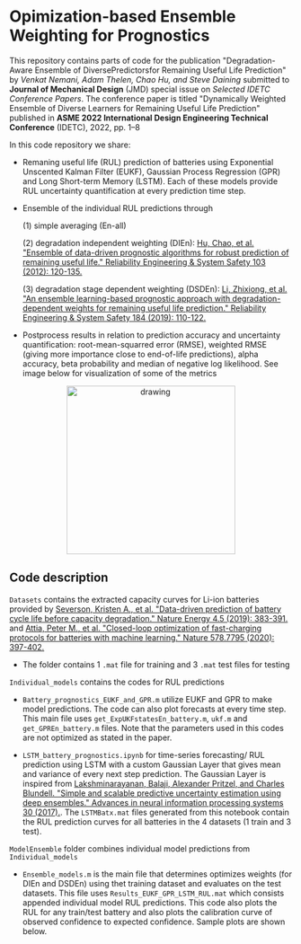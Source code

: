 # Opimization-based Ensemble Weighting for Prognostics

This repository contains parts of code for the publication "Degradation-Aware Ensemble of DiversePredictorsfor Remaining Useful Life Prediction" by _Venkat Nemani, Adam Thelen, Chao Hu, and Steve Daining_ submitted to **Journal of Mechanical Design** (JMD) special issue on _Selected IDETC Conference Papers_. The conference paper is titled "Dynamically Weighted Ensemble of Diverse Learners for Remaining Useful Life Prediction" published in **ASME 2022 International Design Engineering Technical Conference** (IDETC), 2022, pp. 1–8

In this code repository we share:
- Remaning useful life (RUL) prediction of batteries using Exponential Unscented Kalman Filter (EUKF), Gaussian Process Regression (GPR) and Long Short-term Memory (LSTM). Each of these models provide RUL uncertainty quantification at every prediction time step. 
- Ensemble of the individual RUL predictions through 

    (1) simple averaging (En-all)
    
    (2) degradation independent weighting (DIEn): [Hu, Chao, et al. "Ensemble of data-driven prognostic algorithms for robust prediction of remaining useful life." Reliability Engineering & System Safety 103 (2012): 120-135.](https://doi.org/10.1016/j.ress.2012.03.008)
    
    (3) degradation stage dependent weighting (DSDEn): [Li, Zhixiong, et al. "An ensemble learning-based prognostic approach with degradation-dependent weights for remaining useful life prediction." Reliability Engineering & System Safety 184 (2019): 110-122.](https://doi.org/10.1016/j.ress.2017.12.016)
    
- Postprocess results in relation to prediction accuracy and uncertainty quantification: root-mean-squarred error (RMSE), weighted RMSE (giving more importance close to end-of-life predictions), alpha accuracy, beta probability and median of negative log likelihood. See image below for visualization of some of the metrics
<p align="center">
<img src="https://user-images.githubusercontent.com/94071944/188748621-f7d73cef-9962-4edc-bf5d-cadb178b3d77.png" alt="drawing" width="300"/>
</p>

## Code description

`Datasets` contains the extracted capacity curves for Li-ion batteries provided by [Severson, Kristen A., et al. "Data-driven prediction of battery cycle life before capacity degradation." Nature Energy 4.5 (2019): 383-391.](https://doi.org/10.1038/s41560-019-0356-8) and [Attia, Peter M., et al. "Closed-loop optimization of fast-charging protocols for batteries with machine learning." Nature 578.7795 (2020): 397-402.](https://doi.org/10.1038/s41586-020-1994-5)
- The folder contains 1 `.mat` file for training and 3 `.mat` test files for testing

`Individual_models` contains the codes for RUL predictions
- `Battery_prognostics_EUKF_and_GPR.m` utilize EUKF and GPR to make model predictions. The code can also plot forecasts at every time step. This main file uses `get_ExpUKFstatesEn_battery.m`, `ukf.m` and `get_GPREn_battery.m` files. Note that the parameters used in this codes are not optimized as stated in the paper.

- `LSTM_battery_prognostics.ipynb` for time-series forecasting/ RUL prediction using LSTM with a custom Gaussian Layer that gives mean and variance of every next step prediction. The Gaussian Layer is inspired from [Lakshminarayanan, Balaji, Alexander Pritzel, and Charles Blundell. "Simple and scalable predictive uncertainty estimation using deep ensembles." Advances in neural information processing systems 30 (2017).](https://arxiv.org/abs/1612.01474). The `LSTMBatx.mat` files generated from this notebook contain the RUL prediction curves for all batteries in the 4 datasets (1 train and 3 test). 

`ModelEnsemble` folder combines individual model predictions from `Individual_models`
- `Ensemble_models.m` is the main file that determines optimizes weights (for DIEn and DSDEn) using thet training dataset and evaluates on the test datasets. This file uses `Results_EUKF_GPR_LSTM_RUL.mat` which consists appended individual model RUL predictions. This code also plots the RUL for any train/test battery and also plots the calibration curve of observed confidence to expected confidence. Sample plots are shown below. 



